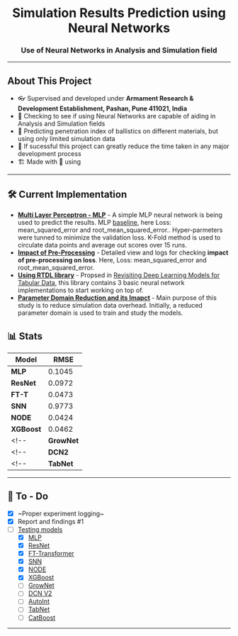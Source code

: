 <h1 align="center">Simulation Results Prediction using Neural Networks</h1>
<h3 align="center">Use of Neural Networks in Analysis and Simulation field</h3>

---
## About This Project
- 👓 Supervised and developed under **Armament Research & Development Establishment, Pashan, Pune 411021, India**
- 🔭 Checking to see if using Neural Networks are capable of aiding in Analysis and Simulation fields
- 🔮 Predicting penetration index of ballistics on different materials, but using only limited simulation data
- 🌱 If sucessful this project can greatly reduce the time taken in any major development process
- 🏗️ Made with 💖 using <img height="16" width="16" src="https://cdn.simpleicons.org/pytorch" style="vertical-align: bottom;"/>

---

## 🛠 Current Implementation

- **[Multi Layer Perceptron - MLP](LINK)** - A simple MLP neural network is being used to predict the results. MLP [baseline](https://wandb.ai/wrongcolor/HVIS_Baseline?workspace=user-wrongcolor), here Loss: mean_squared_error and root_mean_squared_error.. Hyper-parmeters were tunned to minimize the validation loss. K-Fold method is used to circulate data points and average out scores over 15 runs.
- **[Impact of Pre-Processing](https://wandb.ai/wrongcolor/HVIS_PreProcessingCheck?workspace=user-wrongcolor)** - Detailed view and logs for checking **impact of pre-processing on loss**. Here, Loss: mean_squared_error and root_mean_squared_error.
- **[Using RTDL library](https://github.com/Yura52/rtdl)** - Propsed in [Revisiting Deep Learning Models for Tabular Data](https://arxiv.org/abs/2106.11959), this library contains 3 basic neural network implementations to start working on top of.
- **[Parameter Domain Reduction and its Imapct](https://wandb.ai/wrongcolor/param_domain?workspace=user-wrongcolor)** - Main purpose of this study is to reduce simulation data overhead. Initially, a reduced parameter domain is used to train and study the models.

## 📊 Stats

| Model           | RMSE   |
| --------------- | ------ |
| **MLP**         | 0.1045 |
| **ResNet**      | 0.0972 |
| **FT-T**        | 0.0473 |
| **SNN**         | 0.9773 |
| **NODE**        | 0.0424 |
| **XGBoost**     | 0.0462 |
<!-- | **GrowNet**     | 0.487 | -->
<!-- | **DCN2**        | 0.484 | -->
<!-- | **TabNet**      | 0.510 | -->

---

## 💪 To - Do

- [x] ~Proper experiment logging~
- [x] Report and findings #1
- [ ] [Testing models](https://wandb.ai/wrongcolor/hvis_rtdl_baseline?workspace=user-wrongcolor)
  - [x] [MLP](https://arxiv.org/pdf/2106.11959.pdf)
  - [x] [ResNet](https://arxiv.org/pdf/2106.11959.pdf)
  - [x] [FT-Transformer](https://proceedings.neurips.cc/paper/2017/file/3f5ee243547dee91fbd053c1c4a845aa-Paper.pdf)
  - [x] [SNN](https://arxiv.org/pdf/1706.02515.pdf)
  - [x] [NODE](https://arxiv.org/pdf/1909.06312.pdf)
  - [x] [XGBoost]()
  - [ ] [GrowNet]()
  - [ ] [DCN V2]()
  - [ ] [AutoInt]()
  - [ ] [TabNet]()
  - [ ] [CatBoost]()

---
